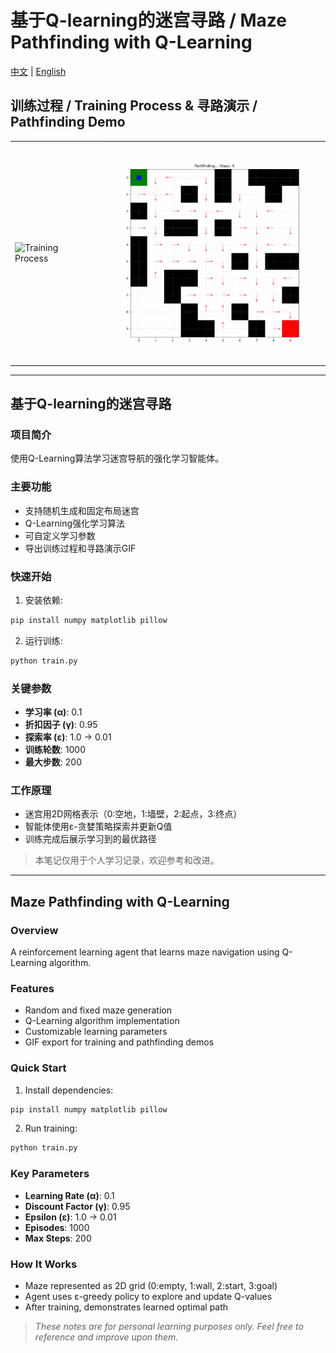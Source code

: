 # 基于Q-learning的迷宫寻路 / Maze Pathfinding with Q-Learning

[中文](#中文) | [English](#english)

## 训练过程 / Training Process  **&**  寻路演示 / Pathfinding Demo 
<table>
  <tr>
    <td>
      <img src="assets/training_process.gif" alt="Training Process" width="350" autoplay loop>
    </td>
    <td>
      <img src="assets/pathfinding_demo.gif" alt="Pathfinding Demo" width="350" autoplay loop>
    </td>
  </tr>
</table>

---

## 基于Q-learning的迷宫寻路

### 项目简介
使用Q-Learning算法学习迷宫导航的强化学习智能体。

### 主要功能
- 支持随机生成和固定布局迷宫
- Q-Learning强化学习算法
- 可自定义学习参数
- 导出训练过程和寻路演示GIF

### 快速开始
1. 安装依赖:
```bash
pip install numpy matplotlib pillow
```

2. 运行训练:
```bash
python train.py
```

### 关键参数
- **学习率 (α)**: 0.1
- **折扣因子 (γ)**: 0.95  
- **探索率 (ε)**: 1.0 → 0.01
- **训练轮数**: 1000
- **最大步数**: 200

### 工作原理
- 迷宫用2D网格表示（0:空地，1:墙壁，2:起点，3:终点）
- 智能体使用ε-贪婪策略探索并更新Q值
- 训练完成后展示学习到的最优路径

> 本笔记仅用于个人学习记录，欢迎参考和改进。  

---

## Maze Pathfinding with Q-Learning

### Overview
A reinforcement learning agent that learns maze navigation using Q-Learning algorithm.

### Features
- Random and fixed maze generation
- Q-Learning algorithm implementation
- Customizable learning parameters
- GIF export for training and pathfinding demos

### Quick Start
1. Install dependencies:
```bash
pip install numpy matplotlib pillow
```

2. Run training:
```bash
python train.py
```

### Key Parameters
- **Learning Rate (α)**: 0.1
- **Discount Factor (γ)**: 0.95
- **Epsilon (ε)**: 1.0 → 0.01
- **Episodes**: 1000
- **Max Steps**: 200

### How It Works
- Maze represented as 2D grid (0:empty, 1:wall, 2:start, 3:goal)
- Agent uses ε-greedy policy to explore and update Q-values
- After training, demonstrates learned optimal path

> *These notes are for personal learning purposes only. Feel free to reference and improve upon them.*
